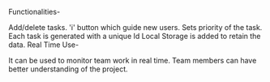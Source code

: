 Functionalities-

Add/delete tasks.
'i' button which guide new users.
Sets priority of the task.
Each task is generated with a unique Id
Local Storage is added to retain the data.
Real Time Use-

It can be used to monitor team work in real time.
Team members can have better understanding of the project.
